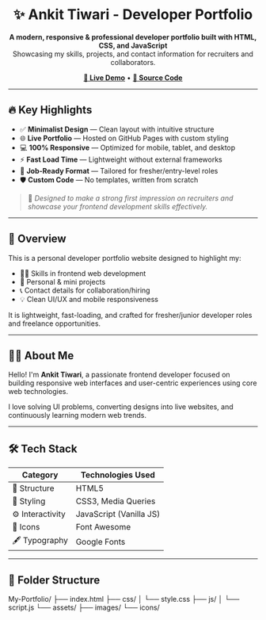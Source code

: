 <h1 align="center">✨ Ankit Tiwari - Developer Portfolio</h1>

<p align="center">
  <b>A modern, responsive & professional developer portfolio built with HTML, CSS, and JavaScript</b><br>
  Showcasing my skills, projects, and contact information for recruiters and collaborators.
</p>

<p align="center">
  <a href="https://amarsin22.github.io/My-Portfolio/" target="_blank"><strong>🔗 Live Demo</strong></a> •
  <a href="https://github.com/Ankitt1868/My-Portfolio" target="_blank"><strong>📂 Source Code</strong></a>
</p>

---

## 🔥 Key Highlights

- ✅ **Minimalist Design** — Clean layout with intuitive structure
- 🌐 **Live Portfolio** — Hosted on GitHub Pages with custom styling
- 💻 **100% Responsive** — Optimized for mobile, tablet, and desktop
- ⚡ **Fast Load Time** — Lightweight without external frameworks
- 🎯 **Job-Ready Format** — Tailored for fresher/entry-level roles
- 🛡️ **Custom Code** — No templates, written from scratch

> 🧠 *Designed to make a strong first impression on recruiters and showcase your frontend development skills effectively.*

---

## 🚀 Overview

This is a personal developer portfolio website designed to highlight my:

- 👨‍💻 Skills in frontend web development  
- 📁 Personal & mini projects  
- 📞 Contact details for collaboration/hiring  
- 💡 Clean UI/UX and mobile responsiveness  

It is lightweight, fast-loading, and crafted for fresher/junior developer roles and freelance opportunities.

---

## 🧑‍💻 About Me

Hello! I'm **Ankit Tiwari**, a passionate frontend developer focused on building responsive web interfaces and user-centric experiences using core web technologies.

I love solving UI problems, converting designs into live websites, and continuously learning modern web trends.

---

## 🛠️ Tech Stack

| Category       | Technologies Used           |
|----------------|------------------------------|
| 🧱 Structure    | HTML5                        |
| 🎨 Styling      | CSS3, Media Queries          |
| ⚙️ Interactivity| JavaScript (Vanilla JS)      |
| 🎯 Icons        | Font Awesome                 |
| 🖋️ Typography   | Google Fonts                 |

---

## 📂 Folder Structure

My-Portfolio/
├── index.html
├── css/
│ └── style.css
├── js/
│ └── script.js
└── assets/
├── images/
└── icons/



